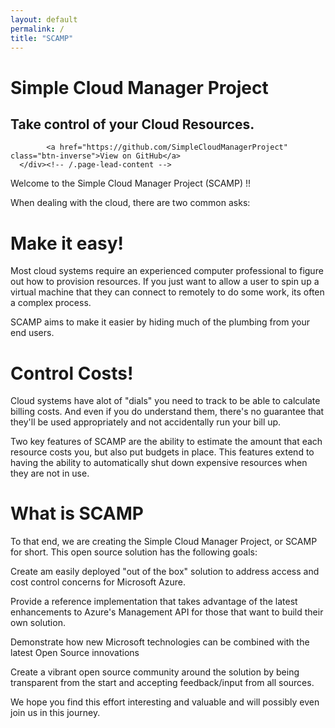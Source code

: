```yaml
---
layout: default
permalink: /
title: "SCAMP"
---
```

<div class="page-lead" style="background-image:url(//www.simplecloudmgr.org/images/wood-texture-1600x800.jpg)">
      <div class="wrap page-lead-content">
        <h1>Simple Cloud Manager Project</h1>
        <h2>Take control of your Cloud Resources.</h2>
		<!--
        <a href="//www.simplecloudmgr.org/getting-started/" class="btn-inverse">
		Start using Simple Coud Manager</a>&nbsp; or &nbsp; 
		--> 

			<a href="https://github.com/SimpleCloudManagerProject" class="btn-inverse">View on GitHub</a>
      </div><!-- /.page-lead-content -->
</div>

Welcome to the Simple Cloud Manager Project (SCAMP) !!

When dealing with the cloud, there are two common asks:

# <i class="fa fa-wrench fa-2x"></i> Make it easy!

Most cloud systems require an experienced computer professional to figure out how to provision resources. If you just want to allow a user to spin up a virtual machine that they can connect to remotely to do some work, its often a complex process.

SCAMP aims to make it easier by hiding much of the plumbing from your end users. 


# <i class="fa fa-money fa-2x"></i> Control Costs!

Cloud systems have alot of "dials" you need to track to be able to calculate billing costs. And even if you do understand them, there's no guarantee that they'll be used appropriately and not accidentally run your bill up. 

Two key features of SCAMP are the ability to estimate the amount that each resource costs you, but also put budgets in place. This features extend to having the ability to automatically shut down expensive resources when they are not in use. 

# <i class="fa fa-book fa-2x"></i> What is SCAMP 

To that end, we are creating the Simple Cloud Manager Project, or SCAMP for short. This open source solution has the following goals:

<i class="fa fa-arrow-circle-o-right"></i> Create am easily deployed "out of the box" solution to address access and cost control concerns for Microsoft Azure.

<i class="fa fa-arrow-circle-o-right"></i> Provide a reference implementation that takes advantage of the latest enhancements to Azure's Management API for those that want to build their own solution.

<i class="fa fa-arrow-circle-o-right"></i> Demonstrate how new Microsoft technologies can be combined with the latest Open Source innovations

<i class="fa fa-arrow-circle-o-right"></i> Create a vibrant open source community around the solution by being transparent from the start and accepting feedback/input from all sources.

We hope you find this effort interesting and valuable and will possibly even join us in this journey.